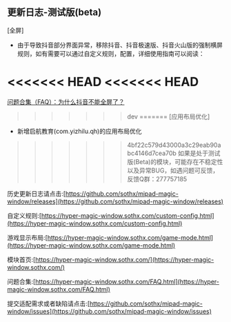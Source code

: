 ## 更新日志-测试版(beta)

[全屏]

- 由于导致抖音部分界面异常，移除抖音、抖音极速版、抖音火山版的强制横屏规则，如有需要可以通过自定义规则，配置，详细使用指南可以阅读：

<<<<<<< HEAD
<<<<<<< HEAD
=======
[问题合集（FAQ）：为什么抖音不能全屏了？](https://hyper-magic-window.sothx.com/FAQ.html#_2-%E4%B8%BA%E4%BB%80%E4%B9%88%E6%8A%96%E9%9F%B3%E4%B8%8D%E8%83%BD%E5%85%A8%E5%B1%8F%E4%BA%86)


>>>>>>> dev
=======
 [应用布局优化]

- 新增启航教育(com.yizhilu.qh)的应用布局优化


>>>>>>> 4bf22c579d43000a3c29eab90abc4146d7cea70b
如果是处于测试版(Beta)的模块，可能存在不稳定性以及异常BUG，如遇问题可反馈，反馈Q群：277757185

历史更新日志请点击:[https://github.com/sothx/mipad-magic-window/releases](https://github.com/sothx/mipad-magic-window/releases)

自定义规则:[https://hyper-magic-window.sothx.com/custom-config.html](https://hyper-magic-window.sothx.com/custom-config.html)

游戏显示布局:[https://hyper-magic-window.sothx.com/game-mode.html](https://hyper-magic-window.sothx.com/game-mode.html)

模块首页:[https://hyper-magic-window.sothx.com/](https://hyper-magic-window.sothx.com/)

问题合集:[https://hyper-magic-window.sothx.com/FAQ.html](https://hyper-magic-window.sothx.com/FAQ.html)

提交适配需求或者缺陷请点击:[https://github.com/sothx/mipad-magic-window/issues](https://github.com/sothx/mipad-magic-window/issues)
